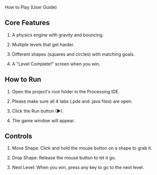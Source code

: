 
How to Play (User Guide)

## Core Features

1. A physics engine with gravity and bouncing.

2. Multiple levels that get harder.

3. Different shapes (squares and circles) with matching goals.

4. A "Level Complete!" screen when you win.

## How to Run

1. Open the project's root folder in the Processing IDE.

2. Please make sure all 4  tabs (.pde and .java files) are open.

3. Click the Run button (▶).

4. The game window will appear.

## Controls

1. Move Shape: Click and hold the mouse button on a shape to grab it.

2. Drop Shape: Release the mouse button to let it go.

3. Next Level: When you win, press any key to go to the next level.

